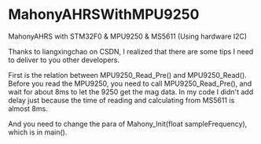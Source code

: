 # MahonyAHRSWithMPU9250
MahonyAHRS with  STM32F0 &amp; MPU9250 &amp; MS5611 (Using hardware I2C)

Thanks to liangxingchao on CSDN, I realized that there are some tips I need to deliver to you other developers.

First is the relation between MPU9250_Read_Pre() and MPU9250_Read().
Before you read the MPU9250, you need to call MPU9250_Read_Pre(), and wait for about 8ms to let the 9250 get the mag data. In my code I didn't add delay just because the time of reading and calculating from MS5611 is almost 8ms.

And you need to change the para of Mahony_Init(float sampleFrequency), which is in main().

